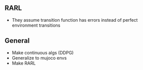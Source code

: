 ## RARL
- They assume transition function has errors instead of perfect environment transitions

## General
- Make continuous algs (DDPG)
- Generalize to mujoco envs
- Make RARL
